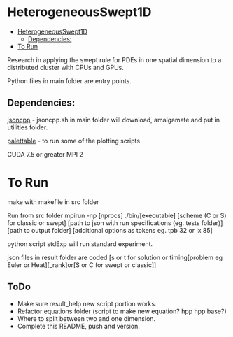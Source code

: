 # HeterogeneousSwept1D

<!-- TOC -->

- [HeterogeneousSwept1D](#heterogeneousswept1d)
    - [Dependencies:](#dependencies)
- [To Run](#to-run)

<!-- /TOC -->

Research in applying the swept rule for PDEs in one spatial dimension to a distributed cluster with CPUs and GPUs.

Python files in main folder are entry points.

## Dependencies:

[jsoncpp](https://github.com/open-source-parsers/jsoncpp) - jsoncpp.sh in main folder will download, amalgamate and put in utilities folder.

[palettable](http://www.palettable.io) - to run some of the plotting scripts

CUDA 7.5 or greater
MPI 2

# To Run

make with makefile in src folder

Run from src folder 
mpirun -np [nprocs] ./bin/[executable] [scheme (C or S) for classic or swept] [path to json with run specifications (eg. tests folder)] [path to output folder] [additional options as tokens eg. tpb 32 or lx 85]

python script stdExp will run standard experiment.

json files in result folder are coded [s or t for solution or timing[problem eg Euler or Heat][_rank]or[S or C for swept or classic]]

## ToDo
- Make sure result_help new script portion works.
- Refactor equations folder (script to make new equation?  hpp hpp base?)
- Where to split between two and one dimension.
- Complete this README, push and version.